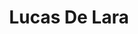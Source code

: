 ---
layout: about
inline: true
group: Postdoctoral researchers
group_rank: 3
team_frontpage: false

title: Lucas De Lara
description: 
lastname: De Lara
publications: 'author^=*De Lara'

teaser: >
    Postdoctoral researcher


profile:
    name: Lucas De Lara
    align: right
    email: Lucas.De-Lara@univ-lorraine.fr
    role: Postdoctoral Researcher
    image: misc.jpg
    address: >
          Faculté des Sciences et Technologies, Bâtiment 1er cycle, F-54000 Nancy

   
---